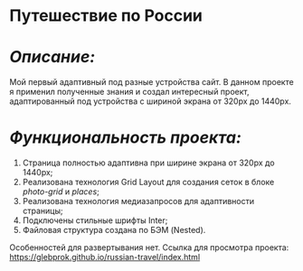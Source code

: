 # Путешествие по России

# *Описание:*
Мой первый адаптивный под разные устройства сайт.
В данном проекте я применил полученные знания и создал интересный проект, адаптированный под устройства с шириной экрана от 320px до 1440px.

# *Функциональность проекта:*
1. Страница полностью адаптивна при ширине экрана от 320px до 1440px;
2. Реализована технология Grid Layout для создания сеток в блоке *photo-grid* и *places*;
3. Реализована технология медиазапросов для адаптивности страницы;
4. Подключены стильные шрифты Inter;
5. Файловая структура создана по БЭМ (Nested).

Особенностей для развертывания нет.
Ссылка для просмотра проекта: https://glebprok.github.io/russian-travel/index.html
